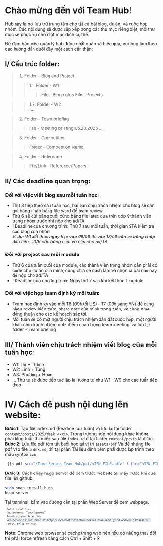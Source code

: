 # Chào mừng đến với Team Hub!

Hub này là nơi lưu trữ trung tâm cho tất cả bài blog, dự án, và cuộc họp nhóm. Các nội dung sẽ được sắp xếp trong các thư mục riêng biệt, mỗi thư mục sẽ phục vụ cho một mục đích cụ thể.

Để đảm bảo việc quản lý hub được nhất quán và hiệu quả, vui lòng làm theo các hướng dẫn dưới đây một cách cẩn thận:<br/>

## I/ Cấu trúc folder:  
> 1. Folder - Blog and Project <br/>
>> 1.1. Folder - W1
>>> File - Blog notes
>>> File - Projects 

>> 1.2. Folder - W2 <br/>
>> ...

> 2. Folder - Team briefing <br/>
>> File - Meeting briefing 05.28.2025
>> ... <br/>

> 3. Folder - Competition <br/>
>> Folder - Competition Name  

> 4. Folder - Reference
>> File/Link - Reference/Papers

## II/ Các deadline quan trọng:
### Đối với việc viết blog sau mỗi tuần học: 
- Thứ 3 tiếp theo sau tuần học, hai bạn chịu trách nhiệm cho blog sẽ cần gửi bảng nháp bằng file word để team review
- Thứ 6 sẽ gửi bảng cuối cùng bằng file latex dựa trên góp ý thành viên trong nhóm trước khi nộp cho ad/TA
- ! Deadline của chương trình: Thứ 7 sau mỗi tuần, thời gian STA kiểm tra các blog của nhóm <br/>
*Ví dụ: W1 kết thúc ngày học vào 08/06 thì vào 17/06 cần có bảng nháp đầu tiên, 20/6 cần bảng cuối và nộp cho ad/TA.*

### Đối với project sau mỗi module
- Thứ 6 của tuần cuối của module, các thành viên trong nhóm cần phải có code cho dự án của mình, cùng chia sẻ cách làm và chọn ra bài nào hay để nộp cho ad/TA
- ! Deadline của chương trình: Ngày thứ 7 sau khi kết thúc 1 module

### Đối với việc họp team định kỳ mỗi tuần:
- Team họp định kỳ vào mỗi T6 (09h tối US) - T7 (09h sáng VN) để cùng nhau review kiến thức, share note của mình trong tuần, và cùng nhau đồng thuận cho các kế hoạch sắp tới. 
- Mỗi tuần sẽ có một người chịu trách nhiệm dẫn dắt cuộc họp, một người khác chịu trách nhiệm note điểm quan trọng team meeting, và lưu tại folder - Team briefing

## III/ Thành viên chịu trách nhiệm viết blog của mỗi tuần học:
- W1: Hà + Thành
- W2: Linh + Tùng
- W3: Phương + Huân
- ... Thứ tự sẽ được tiếp tục lặp lại tương tự như W1 - W9 cho các tuần tiếp theo 

# IV/ Cách để push nội dung lên website:
**Bước 1**: Tạo file index.md (Readme của tuần) và lưu lại tại folder `content/posts/2025/Week <xxx>`. Trong trường hợp nội dung khác không phải blog tuần thì miễn sao file `index.md` ở tại folder `content/posts` là được. <br/>
**Bước 2**: Lưu file pdf tóm tắt buổi học tại vị trí `assets/pdf` Và để nhúng file pdf vào file `index.md`, thì tại phần Tài liệu đính kèm phải được lập trình theo mẫu syntax sau: 

```bash
 {{< pdf src="/Time-Series-Team-Hub/pdf/<TEN_FILE.pdf>" title="<TEN_FILE.pdf>" height="700px" >}}
```
**Bước 3**: Cách chạy hugo server để xem trước website tại máy trước khi đưa file lên github. 
```bash
sudo snap install hugo
hugo server
```
Tại terminal, bấm vào đường dẫn tại phần Web Server để xem webpage. 
![alt text](./assets/images/hugo-blog-instruction.png)

**Note:** Chrome web browser sẽ cache trang web nên nếu có những thay đổi thì phải force refresh bằng cách Ctrl + Shift + R